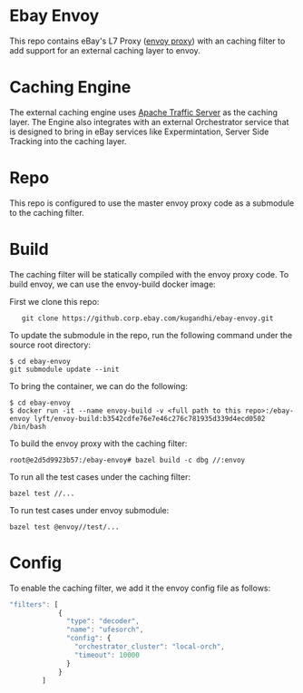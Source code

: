 # Ebay Envoy

This repo contains eBay's L7 Proxy ([envoy proxy](https://github.com/envoyproxy/envoy)) with an caching filter to add 
support for an external caching layer to envoy.

# Caching Engine

The external caching engine uses [Apache Traffic Server](http://trafficserver.apache.org/) as the caching layer. The Engine also integrates with an external Orchestrator service that is designed to bring in eBay services like Expermintation, Server Side Tracking into the caching layer.

# Repo
This repo is configured to use the master envoy proxy code as a submodule to the caching filter.

# Build
The caching filter will be statically compiled with the envoy proxy code. To build envoy, we can use the envoy-build docker image:

First we clone this repo:

```shell
   git clone https://github.corp.ebay.com/kugandhi/ebay-envoy.git
```

To update the submodule in the repo, run the following command under the source root directory:

```shell
$ cd ebay-envoy
git submodule update --init
```
To bring the container, we can do the following:

``` shell
$ cd ebay-envoy
$ docker run -it --name envoy-build -v <full path to this repo>:/ebay-envoy lyft/envoy-build:b3542cdfe76e7e46c276c781935d339d4ecd0502 /bin/bash
```

To build the envoy proxy with the caching filter:

```shell
root@e2d5d9923b57:/ebay-envoy# bazel build -c dbg //:envoy
```

To run all the test cases under the caching filter:

```shell
bazel test //...
```

To run test cases under envoy submodule:

```shell
bazel test @envoy//test/...
```


# Config
To enable the caching filter, we add it the envoy config file as follows:

``` javascript
"filters": [
            {
              "type": "decoder",
              "name": "ufesorch",
              "config": {
                "orchestrator_cluster": "local-orch",
                "timeout": 10000
              }
            }
        ]
```
              


